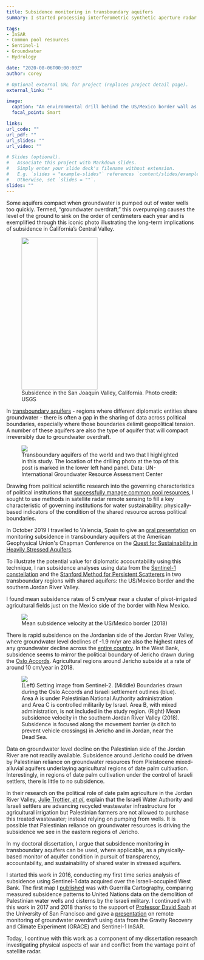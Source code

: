 ```yaml
---
title: Subsidence monitoring in transboundary aquifers
summary: I started processing interferometric synthetic aperture radar (InSAR) data in conflict settings in 2015 to measure subsidence patterns in transboundary aquifers. I include a short blog-style post introducing this work and where it stands today.

tags:
- InSAR
- Common pool resources
- Sentinel-1
- Groundwater
- Hydrology

date: "2020-08-06T00:00:00Z"
author: corey

# Optional external URL for project (replaces project detail page).
external_link: ""

image:
  caption: "An environmental drill behind the US/Mexico border wall as construction of the new section of wall begins at the Organ Pipe National Monument, August 23, 2019. Photo credit: AZCentral.com"
  focal_point: Smart

links:
url_code: ""
url_pdf: ""
url_slides: ""
url_video: ""

# Slides (optional).
#   Associate this project with Markdown slides.
#   Simply enter your slide deck's filename without extension.
#   E.g. `slides = "example-slides"` references `content/slides/example-slides.md`.
#   Otherwise, set `slides = ""`.
slides: ""
---
```


Some aquifers compact when groundwater is pumped out of water wells too quickly. Termed, “groundwater overdraft,” this overpumping causes the level of the ground to sink on the order of centimeters each year and is exemplified through this iconic photo illustrating the long-term implications of subsidence in California’s Central Valley.

<figure>
<img class="special-img-class" src="/img/land-subsidence-poland-calif-sized.jpg" width="200" height="400" />

<figcaption>Subsidence in the San Joaquin Valley, California. Photo credit: USGS</figcaption>
</figure>

In [transboundary aquifers](https://www.un-igrac.org/areas-expertise/transboundary-groundwaters) - regions where different diplomatic entities share groundwater - there is often a gap in the sharing of data across political boundaries, especially where those boundaries delimit geopolitical tension. A number of these aquifers are also the type of aquifer that will compact irreversibly due to groundwater overdraft.

<figure>
<img class="special-img-class" src="/img/tba_usmex_wb.png" />

<figcaption>Transboundary aquifers of the world and two that I highlighted in this study. The location of the drilling photo at the top of this post is marked in the lower left hand panel. Data: UN-International Groundwater Resource Assessment Center</figcaption>
</figure>

Drawing from political scientific research into the governing characteristics of political institutions that [successfully manage common pool resources](https://www.cambridge.org/core/books/governing-the-commons/A8BB63BC4A1433A50A3FB92EDBBB97D5), I sought to use methods in satellite radar remote sensing to fill a key characteristic of governing institutions for water sustainability: physically-based indicators of the condition of the shared resource across political boundaries.

In October 2019 I travelled to Valencia, Spain to give an [oral presentation](https://agu.confex.com/agu/19chapman5/meetingapp.cgi/Paper/488036) on monitoring subsidence in transboundary aquifers at the American Geophysical Union's Chapman Conference on the [Quest for Sustainability in Heavily Stressed Aquifers](https://connect.agu.org/aguchapmanconference/upcoming-chapmans/aquifers-sustainability).

To illustrate the potential value for diplomatic accountability using this technique, I ran subsidence analyses using data from the [Sentinel-1 constellation](https://sentinel.esa.int/web/sentinel/missions/sentinel-1) and the [Stanford Method for Persistent Scatterers](https://github.com/dbekaert/StaMPS) in two transboundary regions with shared aquifers: the US/Mexico border and the southern Jordan River Valley.

I found mean subsidence rates of 5 cm/year near a cluster of pivot-irrigated agricultural fields just on the Mexico side of the border with New Mexico. 

<figure>
<img class="special-img-class" src="/img/us_mexico_sub.png" />

<figcaption>Mean subsidence velocity at the US/Mexico border (2018)</figcaption>
</figure>

There is rapid subsidence on the Jordanian side of the Jordan River Valley, where groundwater level declines of -1.9 m/yr are also the highest rates of any groundwater decline across the [entire country](https://pubs.usgs.gov/of/2013/1061/support/ofr2013-1061.pdf). In the West Bank, subsidence seems to mirror the political boundary of Jericho drawn during the [Oslo Accords](https://en.wikipedia.org/wiki/West_Bank_Areas_in_the_Oslo_II_Accord). Agricultural regions around Jericho subside at a rate of around 10 cm/year in 2018.

<figure>
<img class="special-img-class" src="/img/wb_subsidence.png" />

<figcaption>(Left) Setting image from Sentinel-2. (Middle) Boundaries drawn during the Oslo Accords and Israeli settlement outlines (blue). Area A is under Palestinian National Authority administration and Area C is controlled militarily by Israel. Area B, with mixed administration, is not included in the study region. (Right) Mean subsidence velocity in the southern Jordan River Valley (2018). Subsidence is focused along the movement barrier (a ditch to prevent vehicle crossings) in Jericho and in Jordan, near the Dead Sea. </figcaption>
</figure>

Data on groundwater level decline on the Palestinian side of the Jordan River are not readily available. Subsidence around Jericho could be driven by Palestinian reliance on groundwater resources from Pleistocene mixed-alluvial aquifers underlaying agricultural regions of date palm cultivation. Interestingly, in regions of date palm cultivation under the control of Israeli settlers, there is little to no subsidence.

In their research on the political role of date palm agriculture in the Jordan River Valley, [Julie Trottier, *et al*](https://journals.sagepub.com/doi/abs/10.1177/2514848619876546), explain that the Israeli Water Authority and Israeli settlers are advancing recycled wastewater infrastructure for agricultural irrigation but Palestinian farmers are not allowed to purchase this treated wastewater; instead relying on pumping from wells. It is possible that Palestinian reliance on groundwater resources is driving the subsidence we see in the eastern regions of Jericho.

In my doctoral dissertation, I argue that subsidence monitoring in transboundary aquifers can be used, where applicable, as a physically-based monitor of aquifer condition in pursuit of transparency, accountability, and sustainability of shared water in stressed aquifers. 

I started this work in 2016, conducting my first time series analysis of subsidence using Sentinel-1 data acquired over the Israeli-occupied West Bank. The first map I [published](https://www.guerrillacartography.org/atlases-shop/water-an-atlas) was with Guerrilla Cartography, comparing measured subsidence patterns to United Nations data on the demolition of Palestinian water wells and cisterns by the Israeli military. I continued with this work in 2017 and 2018 thanks to the support of [Professor David Saah](https://www.usfca.edu/faculty/david-saah) at the University of San Francisco and gave a [presentation](https://ui.adsabs.harvard.edu/abs/2017AGUFM.H11B1176S/abstract) on remote monitoring of groundwater overdraft using data from the Gravity Recovery and Climate Experiment (GRACE) and Sentinel-1 InSAR. 

Today, I continue with this work as a component of my dissertation research investigating physical aspects of war and conflict from the vantage point of satellite radar.

